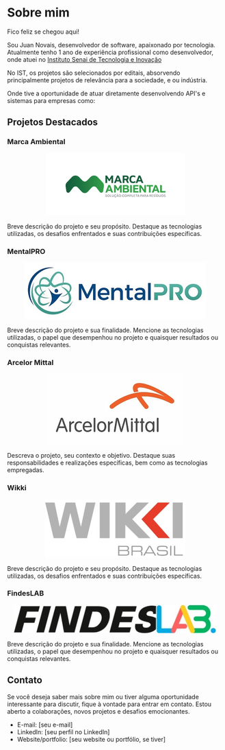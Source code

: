 # Sobre mim

Fico feliz se chegou aqui!

Sou Juan Novais, desenvolvedor de software, apaixonado por tecnologia. Atualmente tenho 1 ano de experiência profissional como desenvolvedor, onde atuei no [Instituto Senai de Tecnologia e Inovação](https://senaies.com.br/isteo/)

No IST, os projetos são selecionados por editais, absorvendo principalmente projetos de relevância para a sociedade, e ou indústria.

Onde tive a oportunidade de atuar diretamente desenvolvendo API's e sistemas para empresas como: 

## Projetos Destacados

### Marca Ambiental
<p align="center">
  <img src="./imgs/logos/0017_marcaAmbiental.jpg" alt="Marca Ambiental">
</p>
Breve descrição do projeto e seu propósito. Destaque as tecnologias utilizadas, os desafios enfrentados e suas contribuições específicas.

### MentalPRO
<p align="center">
  <img src="./imgs/logos/Logo_MentalPRO.jpg" alt="MentalPRO">
</p>
Breve descrição do projeto e sua finalidade. Mencione as tecnologias utilizadas, o papel que desempenhou no projeto e quaisquer resultados ou conquistas relevantes.

### Arcelor Mittal
<p align="center">
  <img src="./imgs/logos/Arcelormittal-logo.jpg" alt="Arcelor Mittal">
</p>
Descreva o projeto, seu contexto e objetivo. Destaque suas responsabilidades e realizações específicas, bem como as tecnologias empregadas.

### Wikki
<p align="center">
  <img src="./imgs/logos/wikkiBrasil.jpg" alt="Wikki">
</p>
Breve descrição do projeto e seu propósito. Destaque as tecnologias utilizadas, os desafios enfrentados e suas contribuições específicas.

### FindesLAB
<p align="center">
  <img src="./imgs/logos/jpg_findesLab.jpg" alt="FindesLAB">
</p>
Breve descrição do projeto e sua finalidade. Mencione as tecnologias utilizadas, o papel que desempenhou no projeto e quaisquer resultados ou conquistas relevantes.

## Contato

Se você deseja saber mais sobre mim ou tiver alguma oportunidade interessante para discutir, fique à vontade para entrar em contato. Estou aberto a colaborações, novos projetos e desafios emocionantes.

- E-mail: [seu e-mail]
- LinkedIn: [seu perfil no LinkedIn]
- Website/portfolio: [seu website ou portfólio, se tiver]
